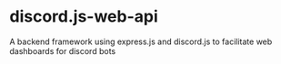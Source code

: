# discord.js-web-api
A backend framework using express.js and discord.js to facilitate web dashboards for discord bots
